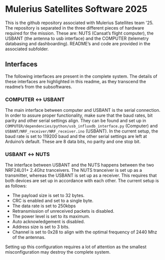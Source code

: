 # Mulerius Satellites Software 2025
This is the github repository associated with Mulerius Satellites team '25. The repository is separated in the three different pieces of hardware required for the mission. These are: NUTS (Cansat’s flight computer), the USBANT (the antenna to usb interface) and the COMPUTER (telemetry databasing and dashboarding). README’s and code are provided in the associated subfolder.

## Interfaces
The following interfaces are present in the complete system. The details of these interfaces are highlighted in this readme, as they transcend the readme’s from the subsoftwares.

### COMPUTER ↔ USBANT
The main interface between computer and USBANT is the serial connection. In order to assure proper functionality, make sure that the baud rates, bit parity and other serial settings align. They can be found and set up in `COMPUTER/dependencies/python/usb_influxdb_interface.py` (Computer) and `USBANT/NRF_receiver/NRF_receiver.ino` (USBANT). In the current setup, the baud rate is set to 119200 baud and the other serial settings are left at Arduino’s default. These are 8 data bits, no parity and one stop bit.

### USBANT ↔ NUTS
The interface between USBANT and the NUTS happens between the two NRF24L01+ 2.4Ghz tranceivers. The NUTS tranceiver is set up as a transmitter, whereas the USBANT is set up as a receiver. This requires that both devices are set up in accordance with each other. The current setup is as follows:
 - The payload size is set to 32 bytes.
 - CRC is enabled and set to a single byte.
 - The data rate is set to 250kbps
 - Retransmission of unreceived packets is disabled.
 - The power level is set to its maximum.
 - Auto acknowledgement is disabled.
 - Address size is set to 3 bits.
 - Channel is set to 0x28 to align with the optimal frequency of 2440 Mhz of the antennas.

Setting up this configuration requires a lot of attention as the smallest misconfiguration may destroy the complete system.
